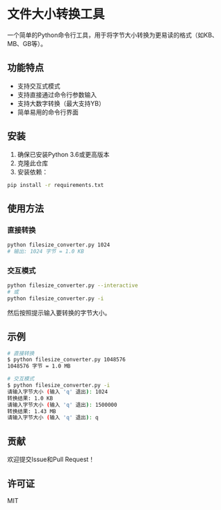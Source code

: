 # 文件大小转换工具

一个简单的Python命令行工具，用于将字节大小转换为更易读的格式（如KB、MB、GB等）。

## 功能特点

- 支持交互式模式
- 支持直接通过命令行参数输入
- 支持大数字转换（最大支持YB）
- 简单易用的命令行界面

## 安装

1. 确保已安装Python 3.6或更高版本
2. 克隆此仓库
3. 安装依赖：

```bash
pip install -r requirements.txt
```

## 使用方法

### 直接转换

```bash
python filesize_converter.py 1024
# 输出: 1024 字节 = 1.0 KB
```

### 交互模式

```bash
python filesize_converter.py --interactive
# 或
python filesize_converter.py -i
```

然后按照提示输入要转换的字节大小。

## 示例

```bash
# 直接转换
$ python filesize_converter.py 1048576
1048576 字节 = 1.0 MB

# 交互模式
$ python filesize_converter.py -i
请输入字节大小 (输入 'q' 退出): 1024
转换结果: 1.0 KB
请输入字节大小 (输入 'q' 退出): 1500000
转换结果: 1.43 MB
请输入字节大小 (输入 'q' 退出): q
```

## 贡献

欢迎提交Issue和Pull Request！

## 许可证

MIT
